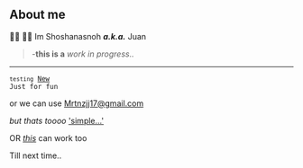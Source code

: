 ## About me 
👋🏻 🫵🏻 Im Shoshanasnoh ***a.k.a.*** Juan

>-**this is a** *work in progress..*
---
<code>`testing` [New](https/Google.com/?client=safari&channel=iphone_bm"thingsout") Just for fun</code>

or we can use <Mrtnzjj17@gmail.com>

*but thats toooo* ['simple...'](#code) 

OR [*this*][1] can work too 

[1]:<https/Google.com/?> 
Till next time..
